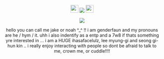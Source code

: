 <p align= "center"> <img src= "https://files.catbox.moe/gxv37e.gif" width= 25> <img src="https://komarev.com/ghpvc/?username=FILTH-CO&color=grey&label=""> <img src= "https://files.catbox.moe/kyadp4.gif" width= 25> </p>


<p align= "center"> <img src="https://github.com/myung-bean/myung-bean/blob/80daeb2851c187c98a185e28964f16cb8b160dd5/IMG_5470.gif"> </p>

<p align= "center"> hello you can call me jake or noah ^_^ !! i am genderfaun and my pronouns are he / hym / it. uhh i also indentify as a entp and a 7w8 if thats something yre interested in ... i am a HUGE ihasafacelulz, lee myung-gi and seong gi-hun kin .. i really enjoy interacting with people so dont be afraid to talk to me, crown me, or cuddle!!!! </p>
